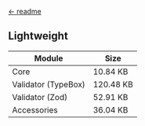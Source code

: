 [← readme](https://github.com/azurystudio/cheetah#readme)

## Lightweight

| Module | Size |
| --- | --- |
| Core | 10.84 KB |
| Validator (TypeBox) | 120.48 KB |
| Validator (Zod) | 52.91 KB |
| Accessories | 36.04 KB |
